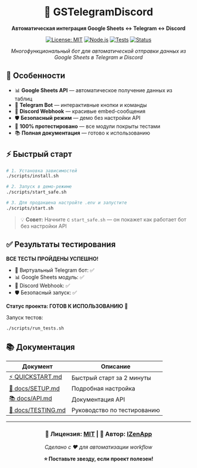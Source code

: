 <div align="center">

# 🚀 GSTelegramDiscord

**Автоматическая интеграция Google Sheets ↔ Telegram ↔ Discord**

[![License: MIT](https://img.shields.io/badge/License-MIT-yellow.svg)](https://opensource.org/licenses/MIT)
[![Node.js](https://img.shields.io/badge/Node.js-v24.5.0-green.svg)](https://nodejs.org/)
[![Tests](https://img.shields.io/badge/Tests-✅%20Passing-brightgreen.svg)](#тестирование)
[![Status](https://img.shields.io/badge/Status-🎯%20Ready-success.svg)](#результаты-тестирования)

*Многофункциональный бот для автоматической отправки данных из Google Sheets в Telegram и Discord*

</div>

## 🌟 Особенности

- 📊 **Google Sheets API** — автоматическое получение данных из таблиц
- 📱 **Telegram Bot** — интерактивные кнопки и команды
- 💬 **Discord Webhook** — красивые embed-сообщения
- 🛡️ **Безопасный режим** — демо без настройки API
- 🧪 **100% протестировано** — все модули покрыты тестами
- 📚 **Полная документация** — готово к использованию

## ⚡ Быстрый старт

```bash
# 1. Установка зависимостей
./scripts/install.sh

# 2. Запуск в демо-режиме
./scripts/start_safe.sh

# 3. Для продакшена настройте .env и запустите
./scripts/start.sh
```

> 💡 **Совет:** Начните с `start_safe.sh` — он покажет как работает бот без настройки API

## ✅ Результаты тестирования

**ВСЕ ТЕСТЫ ПРОЙДЕНЫ УСПЕШНО!**

- 🤖 Виртуальный Telegram бот: ✅ 
- 📊 Google Sheets модуль: ✅
- 💬 Discord Webhook: ✅
- 🛡️ Безопасный запуск: ✅

**Статус проекта: ГОТОВ К ИСПОЛЬЗОВАНИЮ** 🎯

Запуск тестов:
```bash
./scripts/run_tests.sh
```

## 📚 Документация

| Документ | Описание |
|----------|----------|
| [⚡ QUICKSTART.md](QUICKSTART.md) | Быстрый старт за 2 минуты |
| [📖 docs/SETUP.md](docs/SETUP.md) | Подробная настройка |
| [📚 docs/API.md](docs/API.md) | Документация API |
| [🧪 docs/TESTING.md](docs/TESTING.md) | Руководство по тестированию |

---

<div align="center">

<div align="center">

### 📄 **Лицензия: [MIT](LICENSE)** | 🏢 **Автор: [IZenApp](https://github.com/IZenApp)**

*Сделано с ❤️ для автоматизации workflow*

**⭐ Поставьте звезду, если проект полезен!**

</div>
